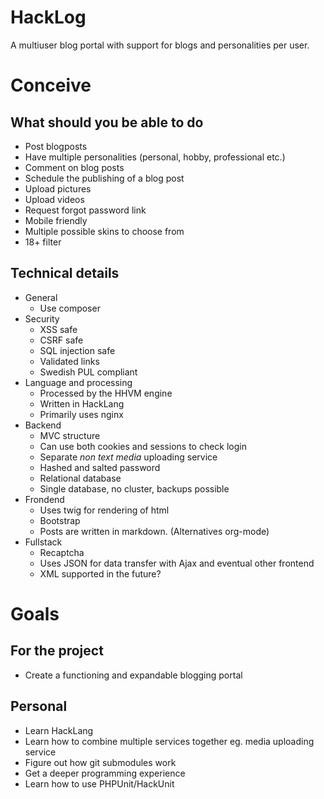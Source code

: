 
# HackLog
A multiuser blog portal with support for blogs and personalities per user.

# Conceive

## What should you be able to do
* Post blogposts
* Have multiple personalities (personal, hobby, professional etc.)
* Comment on blog posts
* Schedule the publishing of a blog post
* Upload pictures
* Upload videos
* Request forgot password link
* Mobile friendly
* Multiple possible skins to choose from
* 18+ filter

## Technical details
* General
  * Use composer
* Security
  * XSS safe
  * CSRF safe
  * SQL injection safe
  * Validated links
  * Swedish PUL compliant
* Language and processing
  * Processed by the HHVM engine
  * Written in HackLang
  * Primarily uses nginx
* Backend
  * MVC structure
  * Can use both cookies and sessions to check login
  * Separate *non text media* uploading service
  * Hashed and salted password
  * Relational database
  * Single database, no cluster, backups possible
* Frondend
  * Uses twig for rendering of html
  * Bootstrap
  * Posts are written in markdown. (Alternatives org-mode)
* Fullstack
  * Recaptcha
  * Uses JSON for data transfer with Ajax and eventual other frontend
  * XML supported in the future?

# Goals
## For the project
* Create a functioning and expandable blogging portal

## Personal
* Learn HackLang
* Learn how to combine multiple services together eg. media uploading service
* Figure out how git submodules work
* Get a deeper programming experience
* Learn how to use PHPUnit/HackUnit
